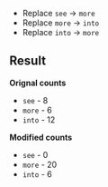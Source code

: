 - Replace `see` -> `more`
- Replace `more` -> `into`
- Replace `into` -> `more`

## Result

**Orignal counts**

- `see` - 8
- `more` - 6
- `into` - 12

**Modified counts**

- `see` - 0
- `more` - 20
- `into` - 6
